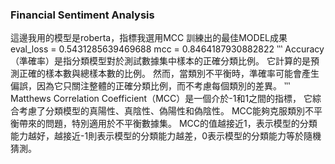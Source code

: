 ### Financial Sentiment Analysis
這邊我用的模型是roberta，指標我選用MCC
訓練出的最佳MODEL成果
eval_loss = 0.5431285639469688
mcc = 0.8464187930882822
‵‵‵
Accuracy（準確率）是指分類模型對於測試數據集中樣本的正確分類比例。
它計算的是預測正確的樣本數與總樣本數的比例。
然而，當類別不平衡時，準確率可能會產生偏誤，因為它只關注整體的正確分類比例，而不考慮每個類別的差異。
‵‵‵
Matthews Correlation Coefficient（MCC）是一個介於-1和1之間的指標，
它綜合考慮了分類模型的真陽性、真陰性、偽陽性和偽陰性。
MCC能夠克服類別不平衡帶來的問題，特別適用於不平衡數據集。
MCC的值越接近1，表示模型的分類能力越好，越接近-1則表示模型的分類能力越差，0表示模型的分類能力等於隨機猜測。
